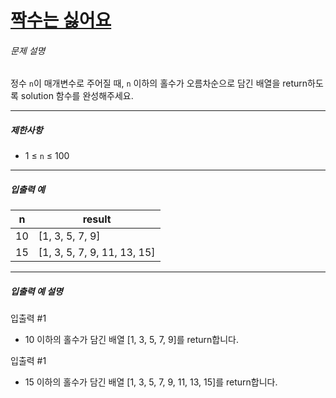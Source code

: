 # [짝수는 싫어요](https://school.programmers.co.kr/learn/courses/30/lessons/120813)


###### 문제 설명


정수 `n`이 매개변수로 주어질 때, `n` 이하의 홀수가 오름차순으로 담긴 배열을 return하도록 solution 함수를 완성해주세요.




---


##### 제한사항


* 1 ≤ `n` ≤ 100




---


##### 입출력 예




| n | result |
| --- | --- |
| 10 | \[1, 3, 5, 7, 9] |
| 15 | \[1, 3, 5, 7, 9, 11, 13, 15] |




---


##### 입출력 예 설명


입출력 \#1


* 10 이하의 홀수가 담긴 배열 \[1, 3, 5, 7, 9]를 return합니다.


입출력 \#1


* 15 이하의 홀수가 담긴 배열 \[1, 3, 5, 7, 9, 11, 13, 15]를 return합니다.



